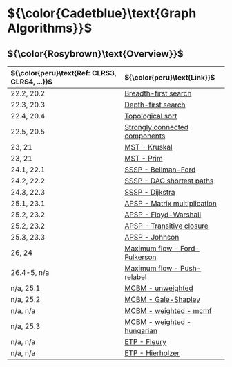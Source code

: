 # ${\color{Cadetblue}\text{Graph Algorithms}}$

## ${\color{Rosybrown}\text{Overview}}$

| ${\color{peru}\text{Ref: CLRS3, CLRS4, ...}}$ | ${\color{peru}\text{Link}}$ |
|:---|:---|
| 22.2, 20.2 | [Breadth-first search](https://github.com/pl3onasm/CLRS/tree/main/algorithms/graphs/bfs) |
| 22.3, 20.3 | [Depth-first search](https://github.com/pl3onasm/CLRS/tree/main/algorithms/graphs/dfs) |
| 22.4, 20.4 | [Topological sort](https://github.com/pl3onasm/CLRS/tree/main/algorithms/graphs/top-sort) |
| 22.5, 20.5 | [Strongly connected components](https://github.com/pl3onasm/CLRS/tree/main/algorithms/graphs/scc) |
| 23, 21 | [MST - Kruskal](https://github.com/pl3onasm/CLRS/tree/main/algorithms/graphs/MST-kruskal) |
| 23, 21 | [MST - Prim](https://github.com/pl3onasm/CLRS/tree/main/algorithms/graphs/MST-prim) |
| 24.1, 22.1 | [SSSP - Bellman-Ford](https://github.com/pl3onasm/CLRS/tree/main/algorithms/graphs/SSSP-bellman-ford) |
| 24.2, 22.2 | [SSSP - DAG shortest paths](https://github.com/pl3onasm/CLRS/tree/main/algorithms/graphs/SSSP-DAG) |
| 24.3, 22.3 | [SSSP - Dijkstra](https://github.com/pl3onasm/CLRS/tree/main/algorithms/graphs/SSSP-dijkstra) |
| 25.1, 23.1 | [APSP - Matrix multiplication](https://github.com/pl3onasm/CLRS/tree/main/algorithms/graphs/APSP-matrix-mult) |
| 25.2, 23.2 | [APSP - Floyd-Warshall](https://github.com/pl3onasm/CLRS/tree/main/algorithms/graphs/APSP-floyd) |
| 25.2, 23.2 | [APSP - Transitive closure](https://github.com/pl3onasm/CLRS/tree/main/algorithms/graphs/APSP-transitive-closure) |
| 25.3, 23.3 | [APSP - Johnson](https://github.com/pl3onasm/CLRS/tree/main/algorithms/graphs/APSP-johnson) |
| 26, 24 | [Maximum flow - Ford-Fulkerson](https://github.com/pl3onasm/CLRS/tree/main/algorithms/graphs/MF-ford-fulkerson) |
| 26.4-5, n/a | [Maximum flow - Push-relabel](https://github.com/pl3onasm/CLRS/tree/main/algorithms/graphs/MF-push-relabel) |
| n/a, 25.1 | [MCBM - unweighted](https://github.com/pl3onasm/CLRS/tree/main/algorithms/graphs/MCBM-unweighted) |
| n/a, 25.2 | [MCBM - Gale-Shapley](https://github.com/pl3onasm/CLRS/tree/main/algorithms/graphs/MCBM-gale-shapley) |
| n/a, n/a | [MCBM - weighted - mcmf](https://github.com/pl3onasm/CLRS/tree/main/algorithms/graphs/MCBM-weighted-mcmf) |
| n/a, 25.3 | [MCBM - weighted - hungarian](https://github.com/pl3onasm/CLRS/tree/main/algorithms/graphs/MCBM-weighted-hungarian) |
| n/a, n/a | [ETP - Fleury](https://github.com/pl3onasm/CLRS/tree/main/algorithms/graphs/ETP-fleury) |
| n/a, n/a | [ETP - Hierholzer](https://github.com/pl3onasm/CLRS/tree/main/algorithms/graphs/ETP-hierholzer) |
